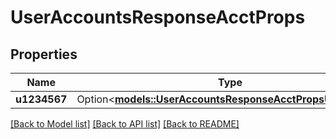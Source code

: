 # UserAccountsResponseAcctProps

## Properties

Name | Type | Description | Notes
------------ | ------------- | ------------- | -------------
**u1234567** | Option<[**models::UserAccountsResponseAcctPropsU1234567**](userAccountsResponse_acctProps_U1234567.md)> |  | [optional]

[[Back to Model list]](../README.md#documentation-for-models) [[Back to API list]](../README.md#documentation-for-api-endpoints) [[Back to README]](../README.md)


